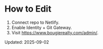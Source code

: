 # How to Edit

1) Connect repo to Netlify.
2) Enable Identity + Git Gateway.
3) Visit https://www.bougierealty.com/admin/.

Updated: 2025-09-02
